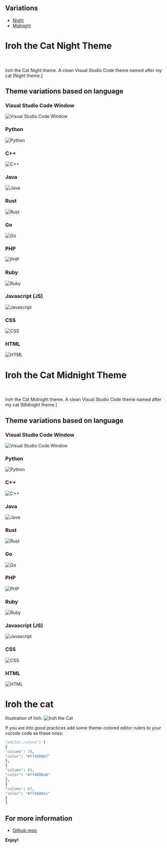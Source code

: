 ## Variations

- [Night](#iroh-the-cat-night-theme)
- [Midnight](#iroh-the-cat-midnight-theme)

# Iroh the Cat Night Theme

<br><br>Iroh the Cat Night theme. A clean Visual Studio Code theme named after my cat [Night theme.]

## Theme variations based on language

### Visual Studio Code Window

![Visual Studio Code Window](theme-variations/night/window.png)

### Python

![Python](theme-variations/night/python.png)

### C++

![C++](theme-variations/night/cpp.png)

### Java

![Java](theme-variations/night/java.png)

### Rust

![Rust](theme-variations/night/rust.png)

### Go

![Go](theme-variations/night/go.png)

### PHP

![PHP](theme-variations/night/php.png)

### Ruby

![Ruby](theme-variations/night/ruby.png)

### Javascript (JS)

![Javascript](theme-variations/night/js.png)

### CSS

![CSS](theme-variations/night/css.png)

### HTML

![HTML](theme-variations/night/html.png)

# Iroh the Cat Midnight Theme

<br><br>Iroh the Cat Midnight theme. A clean Visual Studio Code theme named after my cat [Midnight theme.]

## Theme variations based on language

### Visual Studio Code Window

![Visual Studio Code Window](theme-variations/midnight/window.png)

### Python

![Python](theme-variations/midnight/python.png)

### C++

![C++](theme-variations/midnight/cpp.png)

### Java

![Java](theme-variations/midnight/java.png)

### Rust

![Rust](theme-variations/midnight/rust.png)

### Go

![Go](theme-variations/midnight/go.png)

### PHP

![PHP](theme-variations/midnight/php.png)

### Ruby

![Ruby](theme-variations/midnight/ruby.png)

### Javascript (JS)

![Javascript](theme-variations/midnight/js.png)

### CSS

![CSS](theme-variations/midnight/css.png)

### HTML

![HTML](theme-variations/midnight/html.png)

# Iroh the cat

Illustration of Iroh.
![Iroh the Cat](https://raw.githubusercontent.com/sape94/iroh-the-cat-night/main/icon.png)

If you are into good practices add some theme-colored editor rulers to your vscode code as these ones:

```python
"editor.rulers": [
{
"column": 79,
"color": "#ff40806f"
},
{
"column": 83,
"color": "#ff4080a8"
},
{
"column": 87,
"color": "#ff4080e1"
}
]
```

## For more information

- [Github repo](https://github.com/sape94/iroh-the-cat-night)

**Enjoy!**
